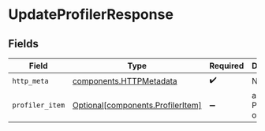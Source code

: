 # UpdateProfilerResponse


## Fields

| Field                                                                        | Type                                                                         | Required                                                                     | Description                                                                  |
| ---------------------------------------------------------------------------- | ---------------------------------------------------------------------------- | ---------------------------------------------------------------------------- | ---------------------------------------------------------------------------- |
| `http_meta`                                                                  | [components.HTTPMetadata](../../models/components/httpmetadata.md)           | :heavy_check_mark:                                                           | N/A                                                                          |
| `profiler_item`                                                              | [Optional[components.ProfilerItem]](../../models/components/profileritem.md) | :heavy_minus_sign:                                                           | a list of ProfilerItem objects                                               |